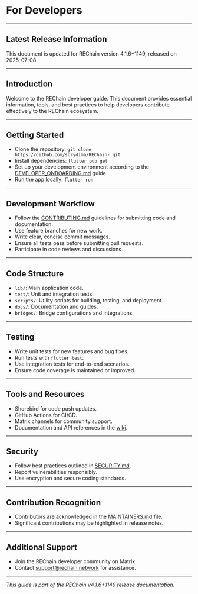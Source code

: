 # For Developers

---

## Latest Release Information

This document is updated for REChain version 4.1.6+1149, released on 2025-07-08.

---

## Introduction

Welcome to the REChain developer guide. This document provides essential information, tools, and best practices to help developers contribute effectively to the REChain ecosystem.

---

## Getting Started

- Clone the repository: `git clone https://github.com/sorydima/REChain-.git`
- Install dependencies: `flutter pub get`
- Set up your development environment according to the [DEVELOPER_ONBOARDING.md](DEVELOPER_ONBOARDING.md) guide.
- Run the app locally: `flutter run`

---

## Development Workflow

- Follow the [CONTRIBUTING.md](CONTRIBUTING.md) guidelines for submitting code and documentation.
- Use feature branches for new work.
- Write clear, concise commit messages.
- Ensure all tests pass before submitting pull requests.
- Participate in code reviews and discussions.

---

## Code Structure

- `lib/`: Main application code.
- `test/`: Unit and integration tests.
- `scripts/`: Utility scripts for building, testing, and deployment.
- `docs/`: Documentation and guides.
- `bridges/`: Bridge configurations and integrations.

---

## Testing

- Write unit tests for new features and bug fixes.
- Run tests with `flutter test`.
- Use integration tests for end-to-end scenarios.
- Ensure code coverage is maintained or improved.

---

## Tools and Resources

- Shorebird for code push updates.
- GitHub Actions for CI/CD.
- Matrix channels for community support.
- Documentation and API references in the [wiki](https://github.com/sorydima/REChain-/wiki).

---

## Security

- Follow best practices outlined in [SECURITY.md](SECURITY.md).
- Report vulnerabilities responsibly.
- Use encryption and secure coding standards.

---

## Contribution Recognition

- Contributors are acknowledged in the [MAINTAINERS.md](MAINTAINERS.md) file.
- Significant contributions may be highlighted in release notes.

---

## Additional Support

- Join the REChain developer community on Matrix.
- Contact support@rechain.network for assistance.

---

*This guide is part of the REChain v4.1.6+1149 release documentation.*
